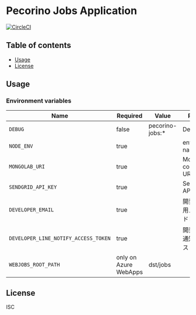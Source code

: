 # Pecorino Jobs Application

[![CircleCI](https://circleci.com/gh/pecorino-jp/jobs.svg?style=svg)](https://circleci.com/gh/pecorino-jp/jobs)

## Table of contents

* [Usage](#usage)
* [License](#license)

## Usage

### Environment variables

| Name                                 | Required              | Value           | Purpose                |
|--------------------------------------|-----------------------|-----------------|------------------------|
| `DEBUG`                              | false                 | pecorino-jobs:* | Debug                  |
| `NODE_ENV`                           | true                  |                 | environment name       |
| `MONGOLAB_URI`                       | true                  |                 | MongoDB connection URI |
| `SENDGRID_API_KEY`                   | true                  |                 | SendGrid API Key       |
| `DEVELOPER_EMAIL`                    | true                  |                 | 開発者通知用メールアドレス          |
| `DEVELOPER_LINE_NOTIFY_ACCESS_TOKEN` | true                  |                 | 開発者LINE通知アクセストークン      |
| `WEBJOBS_ROOT_PATH`                  | only on Azure WebApps | dst/jobs        |                        |

## License

ISC
